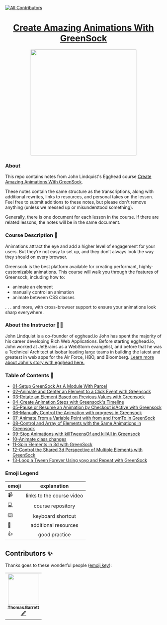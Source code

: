 <!-- ALL-CONTRIBUTORS-BADGE:START - Do not remove or modify this section -->
[![All Contributors](https://img.shields.io/badge/all_contributors-1-orange.svg?style=flat-square)](#contributors-)
<!-- ALL-CONTRIBUTORS-BADGE:END -->


<h1 align="center"><a href="https://egghead.io/courses/create-amazing-animations-with-greensock">Create Amazing Animations With GreenSock</a></h1>

<p align="center"><img src="https://d2eip9sf3oo6c2.cloudfront.net/series/square_covers/000/000/253/full/EGH_GreensockAnimation_Final.png" width="340"></p>

### About
This repo contains notes from John Lindquist's Egghead course [Create Amazing Animations With GreenSock](https://egghead.io/courses/create-amazing-animations-with-greensock).

These notes contain the same structure as the transcriptions, along with additional rewrites, links to resources, and personal takes on the lesson. Feel free to submit additions to these notes, but please don't remove anything (unless we messed up or misunderstood something).

Generally, there is one document for each lesson in the course. If there are related lessons, the notes will be in the same document.

### Course Description 💪
Animations attract the eye and add a higher level of engagement for your users. But they’re not easy to set up, and they don’t always look the way they should on every browser.

Greensock is the best platform available for creating performant, highly-customizable animations. This course will walk you through the features of Greensock, including how to:

- animate an element
- manually control an animation
- animate between CSS classes


. . . and more, with cross-browser support to ensure your animations look sharp everywhere.

### About the Instructor 👨‍💻
John Lindquist is a co-founder of egghead.io John has spent the majority of his career developing Rich Web Applications. Before starting egghead.io, John worked at JetBrains as a WebStorm evangelist, and before that he was a Technical Architect at Isobar leading large teams in building the latest and greatest in web apps for the Air Force, HBO, and Bloomberg. [Learn more about John's story with egghead here.](https://howtoegghead.com/instructor/case-studies/john-lindquist/)

### Table of Contents 📜
- [01-Setup GreenSock As A Module With Parcel](notes/01-setup-greensock-as-a-module-with-parcel.md)
- [02-Animate and Center an Element to a Click Event with Greensock](notes/02-animate-and-center-an-element-to-a-click-event-with-greensock.md)
- [03-Rotate an Element Based on Previous Values with Greensock](notes/03-rotate-an-element-based-on-previous-values-with-greensock.md)
- [04-Create Animation Steps with Greensock's Timeline](notes/04-create-animation-steps-with-greensocks-timeline.md)
- [05-Pause or Resume an Animation by Checkout isActive with Greensock](notes/05-pause-or-resume-an-animation-by-checkout-isactive-with-greensock.md)
- [06-Manually Control the Animation with progress in Greensock](notes/06-manually-control-the-animation-with-progress-in-greensock.md)
- [07-Animate From a Variable Point with from and fromTo in GreenSock](notes/07-animate-From-a-variable-point-with-from-and-fromto-in-greensock.md)
- [08-Control and Array of Elements with the Same Animations in Greensock](notes/08-control-an-array-of-elements-with-the-same-animation-in-greensock.md)
- [09-Stop Animations with killTweensOf and killAll in Greensock](notes/09-stop-animations-with-killtweensof-and-killall-in-greensock.md)
- [10-Animate class changes](notes/10-animate-between-css-classes-with-greensock.md)
- [11-Spin Elements in 3d with GreenSock](notes/11-spin-elements-in-3d-with-greensock.md)
- [12-Control the Shared 3d Perspective of Multiple Elements with GreenSock](notes/12-control-the-shared-3d-perspective-of-multiple-elements-with-greensock.md)
- [13-Loop a Tween Forever Using yoyo and Repeat with GreenSock](notes/13-loop-a-tween-forever-using-yoyo-and-repeat-with-greensock.md)

### Emoji Legend

| emoji| explanation              |
| -----|:------------------------:|
| 📹   | links to the course video|
| 💻   | course repository        |
| ⌨️    | keyboard shortcut        |
| 🤔   | additional resources     |
| 👍   | good practice            |


## Contributors ✨

Thanks goes to these wonderful people ([emoji key](https://allcontributors.org/docs/en/emoji-key)):
<!-- ALL-CONTRIBUTORS-LIST:START - Do not remove or modify this section -->
<!-- prettier-ignore-start -->
<!-- markdownlint-disable -->
<table>
  <tr>
    <td align="center"><a href="tsbarrett89"><img src="https://avatars0.githubusercontent.com/u/47550906?s=460&u=a35e2e27da87a24ea55a6cfbe8a2570262d4921f&v=4" width="100px;" alt=""/><br /><sub><b>Thomas Barrett</b></sub></a><br /><a href="https://github.com/eggheadio-projects/create-amazing-animations-with-greensock-notes" title="Notes">🖋️</a></td>

